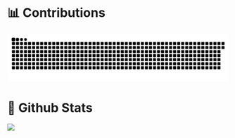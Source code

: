 # 📊 Contributions
<picture>
  <source media="(prefers-color-scheme: dark)" srcset="https://raw.githubusercontent.com/Menghuan1918/Menghuan1918/output/github-contribution-grid-snake-dark.svg">
  <source media="(prefers-color-scheme: light)" srcset="https://raw.githubusercontent.com/Menghuan1918/Menghuan1918/output/github-contribution-grid-snake.svg">
  <img alt="github contribution grid snake animation" src="https://raw.githubusercontent.com/Menghuan1918/Menghuan1918/output/github-contribution-grid-snake.svg">
</picture>


# 🧭 Github Stats
![](https://github-readme-stats.vercel.app/api?username=Menghuan1918)
